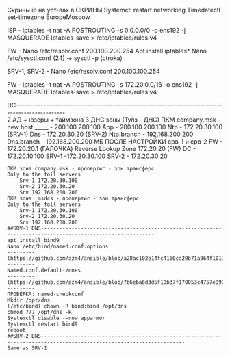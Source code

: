 Скрины ip на уст-вах в СКРИНЫ
Systemctl restart networking
Timedatectl set-timezone EuropeMoscow
	
ISP - iptables -t nat -A POSTROUTING -s 0.0.0.0/0 -o ens192 -j MASQUERADE
Iptables-save > /etc/iptables/rules.v4
	
FW - Nano /etc/resolv.conf
		200.100.200.254
		Apt install iptables*
		Nano /etc/sysctl.conf (24) -> sysctl -p (ctroka)
		
SRV-1, SRV-2 - Nano /etc/resolv.conf
			200.100.100.254
			
FW - iptables -t nat -A POSTROUTING -s 172.20.0.0/16 -o ens192 -j MASQUERADE
		Iptables-save > /etc/iptables/rules.v4
		
DC------------------------------------------------------------------------------------------------  
	2 АД + юзеры + таймзона
	3 ДНС зоны (Тулз - ДНС)
		ПКМ company.msk - new host 
			_____ - 200.100.200.100
			App - 200.100.200.100
			Ntp - 172.20.30.100 (SRV-1)
			Dns - 172.20.30.20 (SRV-2)
			Ntp.branch - 192.168.200.200
			Dns.branch - 192.168.200.200
			МБ ПОСЛЕ НАСТРОЙКИ срв-1 и срв-2
			FW - 172.20.20.1 (ГАЛОЧКА) 
			Reverse Lookup Zone
				172.20.20 (FW)
			DC - 172.20.10.100
			SRV-1 -172.20.30.100
			SRV-2 - 172.20.30.20
		
	ПКМ зона company.msk - пропертис - зон трансферс
	Only to the foll servers 
		Srv-1 172.20.30.100
		Srv-2 172.20.30.20
		Srv 192.168.200.200
	ПКМ зона _msdcs - пропертис - зон трансферс
	Only to the foll servers 
		Srv-1 172.20.30.100
		Srv-2 172.20.30.20
		Srv 192.168.200.200
	##SRV-1 DNS-----------------------------------------------------------------------------------------------------------
	apt install bind9
	Nano /etc/bind/named.conf.options
	---------
	(https://github.com/azm4/ansible/blob/a28ac102e14fc4160ca29b71a964f1013d66dd50/A/namedconf.png)
	---------
	Named.conf.default-zones
	---------
	(https://github.com/azm4/ansible/blob/7b6eba6d3d5f10b37f170053c4757e8907f3cb10/A/%D0%91%D0%B5%D0%B7%D1%8B%D0%BC%D1%8F%D0%BD%D0%BD%D1%8B%D0%B9%20%D1%80%D0%B8%D1%81%D1%83%D0%BD%D0%BE%D0%BA.png)
	---------
	ПРОВЕРКА: named-checkconf
	Mkdir /opt/dns
	(/etc/bind) chown -R bind:bind /opt/dns
	chmod 777 /opt/dns -R
	Systemctl disable --now apparmor
	Systemctl restart bind9
	reboot
	##SRV-2 DNS---------------------------------------------------------------------------------------------------------------------
	Same as SRV-1
